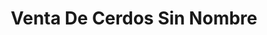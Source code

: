 ---
title: "Venta De Cerdos Sin Nombre"
url: /xalatlaco/venta-de-cerdos-sin-nombre/
shop: agraria
---